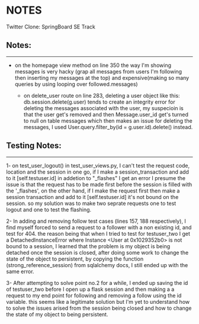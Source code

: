 NOTES
=====

Twitter Clone: SpringBoard SE Track

## Notes:
  -----

- on the homepage view method on line 350
  the way I'm showing messages is very hacky
  (grap all messages from users I'm following then inserting my messages at the top)
  and expensive(making so many queries by using looping over followed.messages)

  - on delete_user route on line 283, deleting a user object like this: db.session.delete(g.user)
    tends to create an integrity error for deleting the messages associated with the user,
    my suspecioin is that the user get's removed and then Message.user_id get's turned to null
    on table messages which then makes an issue for deleting the messages, I used
    User.query.filter_by(id = g.user.id).delete() instead.




## Testing Notes:
----------------

  1- on test_user_logout() in test_user_views.py, I can't test the request
  code, location and the session in one go, if I make a session_transaction and
  add to it [self.testuser.id] in addetion to "_flashes" I get an error
  I presume the issue is that the request has to be made first before the session is
  filled with the '_flashes', on the other hand, if I make the request first then make
  a session transaction and add to it [self.testuser.id] it's not bound on the session.
  so my solution was to make two seprate requests one to test logout and one to test the flashing.

  2- In adding and removing follow test cases (lines 157, 188 respectively), I find myself forced to send a request to a
  follower with a non existing id, and test for 404. the reason being that when I tried to
  test for testuser_two I get a DetachedInstanceError where Instance <User at 0x1029352b0> is not bound to a session, I learned that the problem is  my object is being detached
  once the session is closed, after doing some work to change the state of the object to persistent,
  by copying the function (strong_reference_session) from sqlalchemy docs, I still ended up with the same error.

  3- After attempting to solve  point no.2 for a while, I ended up saving the id of testuser_two before I open up a flask session and then making a a request to my end point for following and removing a follow
  using the id variable. this seems like a legitimate solution but I'm yet to understand how to solve the
  issues arised from the session being closed and how to change the state of my object to being persistent.